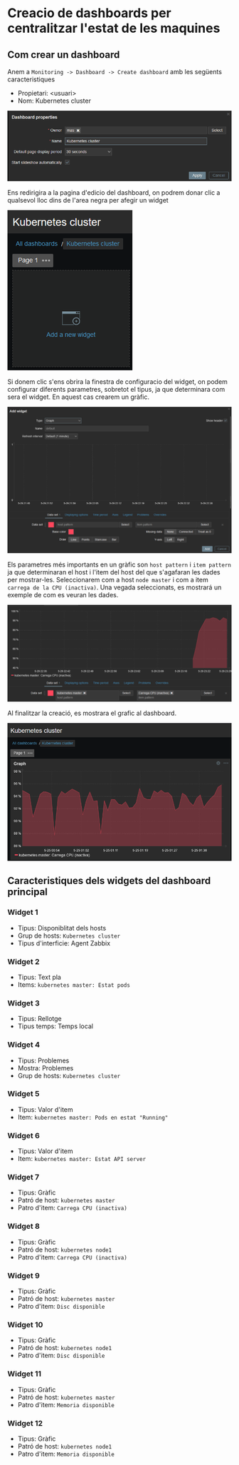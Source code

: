 # Creacio de dashboards per centralitzar l'estat de les maquines

## Com crear un dashboard
Anem a `Monitoring -> Dashboard -> Create dashboard` amb les següents caracteristiques

- Propietari: <usuari\>
- Nom: Kubernetes cluster

![dashboard_create](../.Images/zabbix/dashboard_create.png)

Ens redirigira a la pagina d'edicio del dashboard, on podrem donar clic a qualsevol lloc dins de l'area negra per afegir un widget

![dashboard_widget](../.Images/zabbix/dashboard_widget.png)

Si donem clic s'ens obrira la finestra de configuracio del widget, on podem configurar diferents parametres, sobretot el tipus, ja que determinara com sera el widget. En aquest cas crearem un gràfic.

![dashboard_widget_config](../.Images/zabbix/dashboard_widget_config.png)

Els parametres més importants en un gràfic son `host pattern` i `item pattern` ja que determinaran el host i l'item del host del que s'agafaran les dades per mostrar-les. Seleccionarem com a host `node master` i com a item `carrega de la CPU (inactiva)`. Una vegada seleccionats, es mostrará un exemple de com es veuran les dades.

![dashboard_graph](../.Images/zabbix/dashboard_graph.png)

Al finalitzar la creació, es mostrara el grafic al dashboard.

![dashboard_graph_done](../.Images/zabbix/dashboard_graph_done.png)

## Caracteristiques dels widgets del dashboard principal

### Widget 1
- Tipus: Disponiblitat dels hosts
- Grup de hosts: `Kubernetes cluster`
- Tipus d'interficie: Agent Zabbix

### Widget 2
- Tipus: Text pla
- Items: `kubernetes master: Estat pods`

### Widget 3
- Tipus: Rellotge
- Tipus temps: Temps local

### Widget 4
- Tipus: Problemes
- Mostra: Problemes
- Grup de hosts: `Kubernetes cluster`

### Widget 5
- Tipus: Valor d'item
- Item: `kubernetes master: Pods en estat "Running"`

### Widget 6
- Tipus: Valor d'item
- Item: `kubernetes master: Estat API server`

### Widget 7
- Tipus: Gràfic
- Patró de host: `kubernetes master`
- Patro d'item: `Carrega CPU (inactiva)`

### Widget 8
- Tipus: Gràfic
- Patró de host: `kubernetes node1`
- Patro d'item: `Carrega CPU (inactiva)`
  
### Widget 9
- Tipus: Gràfic
- Patró de host: `kubernetes master`
- Patro d'item: `Disc disponible`

### Widget 10
- Tipus: Gràfic
- Patró de host: `kubernetes node1`
- Patro d'item: `Disc disponible`

### Widget 11
- Tipus: Gràfic
- Patró de host: `kubernetes master`
- Patro d'item: `Memoria disponible`

### Widget 12
- Tipus: Gràfic
- Patró de host: `kubernetes node1`
- Patro d'item: `Memoria disponible`
